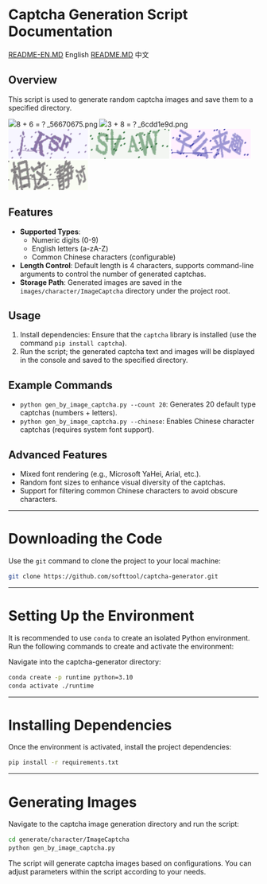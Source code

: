 # Captcha Generation Script Documentation
[README-EN.MD](README-EN.MD) English
[README.MD](README.MD) 中文

## Overview
This script is used to generate random captcha images and save them to a specified directory.


![8 + 6 =？_56670675.png](images/character/ImageCaptcha/8%20%2B%206%20%3D%EF%BC%9F_56670675.png)
![3 + 8 =？_6cdd1e9d.png](images/character/ImageCaptcha/3%20%2B%208%20%3D%EF%BC%9F_6cdd1e9d.png)
![jKsF_8ecb373d.png](images/character/ImageCaptcha/jKsF_8ecb373d.png)
![sVAW_bdc54215.png](images/character/ImageCaptcha/sVAW_bdc54215.png)
![子么来趣_7b951bcd.png](images/character/ImageCaptcha/%E5%AD%90%E4%B9%88%E6%9D%A5%E8%B6%A3_7b951bcd.png)
![相这静讨_d7282dd6.png](images/character/ImageCaptcha/%E7%9B%B8%E8%BF%99%E9%9D%99%E8%AE%A8_d7282dd6.png)

## Features
- **Supported Types**:
  - Numeric digits (0-9)
  - English letters (a-zA-Z)
  - Common Chinese characters (configurable)
- **Length Control**: Default length is 4 characters, supports command-line arguments to control the number of generated captchas.
- **Storage Path**: Generated images are saved in the `images/character/ImageCaptcha` directory under the project root.

## Usage
1. Install dependencies: Ensure that the `captcha` library is installed (use the command `pip install captcha`).
2. Run the script; the generated captcha text and images will be displayed in the console and saved to the specified directory.

## Example Commands
- `python gen_by_image_captcha.py --count 20`: Generates 20 default type captchas (numbers + letters).
- `python gen_by_image_captcha.py --chinese`: Enables Chinese character captchas (requires system font support).

## Advanced Features
- Mixed font rendering (e.g., Microsoft YaHei, Arial, etc.).
- Random font sizes to enhance visual diversity of the captchas.
- Support for filtering common Chinese characters to avoid obscure characters.

---

# Downloading the Code

Use the `git` command to clone the project to your local machine:

```bash
git clone https://github.com/softtool/captcha-generator.git
```


---

# Setting Up the Environment

It is recommended to use `conda` to create an isolated Python environment. Run the following commands to create and activate the environment:

Navigate into the captcha-generator directory:

```bash
conda create -p runtime python=3.10
conda activate ./runtime
```


---

# Installing Dependencies

Once the environment is activated, install the project dependencies:

```bash
pip install -r requirements.txt
```


---

# Generating Images

Navigate to the captcha image generation directory and run the script:

```bash
cd generate/character/ImageCaptcha
python gen_by_image_captcha.py
```

The script will generate captcha images based on configurations. You can adjust parameters within the script according to your needs.